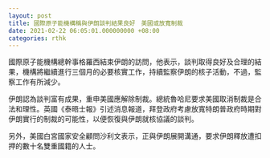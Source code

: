 ```yaml
---
layout: post
title: 國際原子能機構稱與伊朗談判結果良好　美國或放寬制裁
date: 2021-02-22 06:05:01.000000000 +08:00
categories: rthk
---
```


國際原子能機構總幹事格羅西結束伊朗的訪問，他表示，談判取得良好及合理的結果，機構將繼續進行三個月的必要核實工作，持續監察伊朗的核子活動，不過，監察工作有所減少。

伊朗認為談判富有成果，重申美國應解除制裁。總統魯哈尼要求美國取消制裁是合法和理性。英國《泰晤士報》引述消息報道，拜登政府考慮放寬特朗普政府時期對伊朗實行的制裁的可能性，以便恢復與伊朗就核協議的談判。

另外，美國白宮國家安全顧問沙利文表示，正與伊朗展開溝通，要求伊朗釋放遭扣押的數十名雙重國籍的人士。
